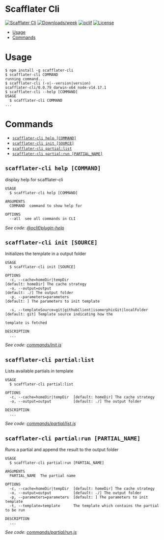 # Scafflater Cli

[![Scafflater Cli](https://img.shields.io/badge/dynamic/xml?color=green&label=scafflater-cli&query=%2F%2F%2A%5B%40id%3D%22top%22%5D%2Fdiv%5B1%5D%2Fspan%5B1%5D&url=https%3A%2F%2Fwww.npmjs.com%2Fpackage%2F%40scafflater%2Fscafflater)](https://npmjs.org/package/@scafflater/scafflater-cli)
[![Downloads/week](https://img.shields.io/npm/dw/scafflater-cli.svg)](https://npmjs.org/package/scafflater-cli)
[![oclif](https://img.shields.io/badge/cli-oclif-brightgreen.svg)](https://oclif.io)
[![License](https://img.shields.io/npm/l/scafflater-cli.svg)](https://github.com/scafflater/scafflater-cli/blob/main/package.json)

<!-- toc -->

- [Usage](#usage)
- [Commands](#commands)
<!-- tocstop -->

# Usage

<!-- usage -->

```sh-session
$ npm install -g scafflater-cli
$ scafflater-cli COMMAND
running command...
$ scafflater-cli (-v|--version|version)
scafflater-cli/0.0.79 darwin-x64 node-v14.17.1
$ scafflater-cli --help [COMMAND]
USAGE
  $ scafflater-cli COMMAND
...
```

<!-- usagestop -->

# Commands

<!-- commands -->

- [`scafflater-cli help [COMMAND]`](#scafflater-cli-help-command)
- [`scafflater-cli init [SOURCE]`](#scafflater-cli-init-source)
- [`scafflater-cli partial:list`](#scafflater-cli-partiallist)
- [`scafflater-cli partial:run [PARTIAL_NAME]`](#scafflater-cli-partialrun-partial_name)

## `scafflater-cli help [COMMAND]`

display help for scafflater-cli

```
USAGE
  $ scafflater-cli help [COMMAND]

ARGUMENTS
  COMMAND  command to show help for

OPTIONS
  --all  see all commands in CLI
```

_See code: [@oclif/plugin-help](https://github.com/oclif/plugin-help/blob/v3.2.3/src/commands/help.ts)_

## `scafflater-cli init [SOURCE]`

Initializes the template in a output folder

```
USAGE
  $ scafflater-cli init [SOURCE]

OPTIONS
  -c, --cache=homeDir|tempDir                                      [default: homeDir] The cache strategy
  -o, --output=output                                              [default: ./] The output folder
  -p, --parameters=parameters                                      [default: ] The parameters to init template

  -s, --templateSource=git|githubClient|isomorphicGit|localFolder  [default: git] Template source indicating how the
                                                                   template is fetched

DESCRIPTION
  ...
```

_See code: [commands/init.js](https://github.com/scafflater/scafflater/blob/v0.0.79/commands/init.js)_

## `scafflater-cli partial:list`

Lists available partials in template

```
USAGE
  $ scafflater-cli partial:list

OPTIONS
  -c, --cache=homeDir|tempDir  [default: homeDir] The cache strategy
  -o, --output=output          [default: ./] The output folder

DESCRIPTION
  ...
```

_See code: [commands/partial/list.js](https://github.com/scafflater/scafflater/blob/v0.0.79/commands/partial/list.js)_

## `scafflater-cli partial:run [PARTIAL_NAME]`

Runs a partial and append the result to the output folder

```
USAGE
  $ scafflater-cli partial:run [PARTIAL_NAME]

ARGUMENTS
  PARTIAL_NAME  The partial name

OPTIONS
  -c, --cache=homeDir|tempDir  [default: homeDir] The cache strategy
  -o, --output=output          [default: ./] The output folder
  -p, --parameters=parameters  [default: ] The parameters to init template
  -t, --template=template      The template which contains the partial to be run

DESCRIPTION
  ...
```

_See code: [commands/partial/run.js](https://github.com/scafflater/scafflater/blob/v0.0.79/commands/partial/run.js)_

<!-- commandsstop -->
